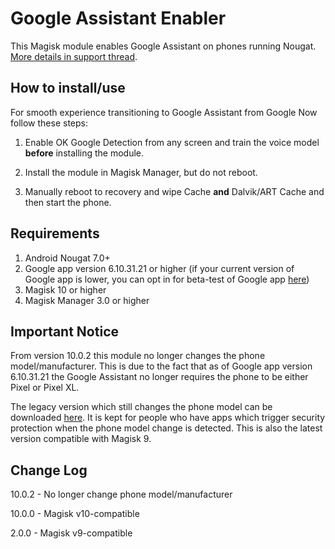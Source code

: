 # Google Assistant Enabler
This Magisk module enables Google Assistant on phones running Nougat. [More details in support thread](http://forum.xda-developers.com/apps/magisk/module-google-assistant-enabler-magisk-t3518883).

## How to install/use
For smooth experience transitioning to Google Assistant from Google Now follow these steps:

1. Enable OK Google Detection from any screen and train the voice model **before** installing the module.

2. Install the module in Magisk Manager, but do not reboot.

3. Manually reboot to recovery and wipe Cache **and** Dalvik/ART Cache and then start the phone.

## Requirements
1. Android Nougat 7.0+
2. Google app version 6.10.31.21 or higher (if your current version of Google app is lower, you can opt in for beta-test of Google app [here](https://play.google.com/apps/testing/com.google.android.googlequicksearchbox))
3. Magisk 10 or higher
4. Magisk Manager 3.0 or higher


## Important Notice
From version 10.0.2 this module no longer changes the phone model/manufacturer. This is due to the fact that as of Google app version 6.10.31.21 the Google Assistant no longer requires the phone to be either Pixel or Pixel XL.

The legacy version which still changes the phone model can be downloaded [here](https://github.com/stangri/MagiskFiles/raw/master/GoogleAssistantEnabler-10.0.1.zip). It is kept for people who have apps which trigger security protection when the phone model change is detected. This is also the latest version compatible with Magisk 9.

## Change Log
10.0.2
    - No longer change phone model/manufacturer

10.0.0
    - Magisk v10-compatible

2.0.0
    - Magisk v9-compatible
